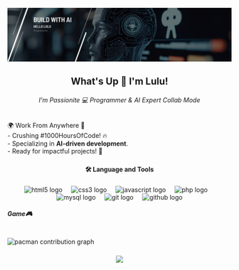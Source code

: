 ![Lulu Nafisiah](img/profile%20github.png)

<h2 align="center">What's Up 👋 I'm Lulu!</h2>
<h6 align="center">I'm Passionite 💻 Programmer & AI Expert Collab Mode</h6>

<!--
**hellolulu-source/hellolulu-source** is a ✨ _special_ ✨ repository because its `README.md` (this file) appears on your GitHub profile.

Here are some ideas to get you started:

- 🔭 I’m currently working on ...
- 🌱 I’m currently learning ...
- 👯 I’m looking to collaborate on ...
- 🤔 I’m looking for help with ...
- 💬 Ask me about ...
- 📫 How to reach me: ...
- 😄 Pronouns: ...
- ⚡ Fun fact: ...
-->

###

<p align="left">🌍 Work From Anywhere 📍<br>- Crushing #1000HoursOfCode! 🔥<br>- Specializing in <b>AI-driven development</b>.<br>- Ready for impactful projects! 🚀</p>

###

<h4 align="center">🛠 Language and Tools</h4>

###

<div align="center">
  <img src="https://cdn.jsdelivr.net/gh/devicons/devicon/icons/html5/html5-original.svg" height="40" alt="html5 logo"  />
  <img width="12" />
  <img src="https://cdn.jsdelivr.net/gh/devicons/devicon/icons/css3/css3-original.svg" height="40" alt="css3 logo"  />
  <img width="12" />
  <img src="https://cdn.jsdelivr.net/gh/devicons/devicon/icons/javascript/javascript-original.svg" height="40" alt="javascript logo"  />
  <img width="12" />
  <img src="https://cdn.jsdelivr.net/gh/devicons/devicon/icons/php/php-original.svg" height="40" alt="php logo"  />
  <img width="12" />
  <img src="https://cdn.jsdelivr.net/gh/devicons/devicon/icons/mysql/mysql-original.svg" height="40" alt="mysql logo"  />
  <img width="12" />
  <img src="https://cdn.jsdelivr.net/gh/devicons/devicon/icons/git/git-original.svg" height="40" alt="git logo"  />
  <img width="12" />
  <img src="https://cdn.jsdelivr.net/gh/devicons/devicon/icons/github/github-original.svg" height="40" alt="github logo"  />
</div>
 
<h5 align="left">Game🎮</h5>

###

<br clear="both">

<picture>
  <source media="(prefers-color-scheme: dark)" srcset="https://raw.githubusercontent.com/hellolulu-source/hellolulu-source/output/pacman-contribution-graph-dark.svg">
  <source media="(prefers-color-scheme: light)" srcset="https://raw.githubusercontent.com/hellolulu-source/hellolulu-source/output/pacman-contribution-graph.svg">
  <img alt="pacman contribution graph" src="https://raw.githubusercontent.com/hellolulu-source/hellolulu-source/output/pacman-contribution-graph.svg">
</picture>

###

<div align="center">
  <img src="https://profile-counter.glitch.me/hellolulu-source/count.svg?"  />
</div>

###
